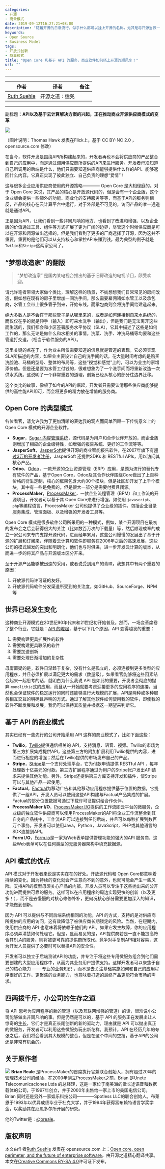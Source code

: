 ```yaml
---
categories:
- 开源
- 商业模式
date: 2019-09-12T16:27:21+08:00
description: "随着开源的日渐流行，似乎什么都可以挂上开源的名称，尤其是将开源当做一种营销渠道，是难以辨别的，但是作为用户、购买方，不妨要多注意、观察。多了解点总是没有坏处的，软件正在向传统诸如装修、通下水道等等行业等量齐观，那么当有人免费给你用的时候，还是多留个心眼为好。"
keywords:
- Open Source
- Business Model
tags:
- 开放式创新
- 商业模式
title: "Open Core 和基于 API 的服务，商业软件如何搭上开源的顺风车！"
url: ""
---
```


-----

| 作者    |     译者       |  备注|
| -------------  | ------------- |:-------------:|
|[Ruth Suehle](https://opensource.com/users/brian-reale) |开源之道：适兕||

-----

副标题：**API以及基于云计算解决方案的兴起，正在推动商业开源供应商模式的变革**

![](https://opensource.com/sites/default/files/styles/image-full-size/public/lead-images/building_skyscaper_organization.jpg?itok=Ir5epxm8)

 （图片说明：Thomas Hawk 发表在Flick上，基于 CC BY-NC 2.0 ，opensource.com 修改）

在当今，软件开发是围绕API所构建起来的，开发者再也不会将供应商的产品整合到自己的应用中，而是通过调用供应商所提供的API来进行服务。开发者毋须知道自己所调用的后端是什么，他们只需要知道供应商能够提供什么样的API、能够返回什么内容。它真正实现了彼此独立、自己负责的理想“爱情”！

这与很多企业应用供应商使用的开源策略———— Open Core 是大相径庭的。对于 Open Core 来说，其产品的核心是开放源代码的，但是会有一个企业版，这个企业版会提供一些额外的功能、商业化的支持服务等等，而基于API的服务则相反，产品的核心在云计算平台中运行，对于外部是不可见的，访问产品的唯一通道就是通过API。

正是因为API，让我们看到一些非同凡响的地方、也看到了改进和增强、以及企业版的价值通过工具、组件等方式扩展了更为广阔的边界，尽管这个时候供应商是可以在开源和闭源做出选择的，但是我们看到了更多的厂商选择了开源，因为这并不重要，重要的是他们可以从支持核心和掌控API来赚到钱，最为典型的例子就是`Twilio`和`Stripe`这两家公司了。

## “梦想改造家” 的翻版

> “梦想改造家” 是国内某电视台推出的基于旧房改造的电视节目，颇受欢迎。

请允许笔者带领大家做个类比，理解这样的场景，不妨想想我们日常常见的房间改造，假如想在现有的房子里增加一间洗手间，那么需要雇佣诸如水管工以及承包商，水管工会带上很多管子到来，开始布线，而承包商则会将洗手间给建造起来。

绝大多数人是不会在于那些管子是从哪里来的，或者是如何连接到自来水系统的，而仅仅在乎的就是伸手（输入）即可来水洗手（输出），但是我们是无法离开这些而生活的，我们都会和小区签署服务水平协议（SLA），它其中描述了这些是如何工作的，那么无论是做什么和水相关的事情，洗菜、洗手、冲洗马桶等均要和这些管道打交道，（相当于软件服务的API）。

这里关键的点在于，作为业主所仅需要知道的信息就是管道的表现，它必须实现SLA所描述的内容，如果业主要设计自己的洗手间的话，花大量时间考虑的是购买洗脸池、马桶的型号、整体的布局等，这些“视觉和感觉”上的，可以为业主的家增添价值。但是还是要为水管工付钱的，很难想象为了一个洗手间而将重新改造一次供水系统。这说明了一个非常重要的道理，创新已经从核心的部分往边界迁移。

这个类比的故事，像极了如今的API的崛起，开发者只需要认清那些供应商能够提供的高性能API即可，而会将更多的精力放在增值的服务商。

## Open Core 的典型模式

各位看官，请允许我为了更加清晰的表达我的观点而简单回顾一下传统意义上的 Open Core 模式的开源企业软件。

* **Sugar**，[Sugar 内容管理系统](https://www.sugarcrm.com/)，源代码是为用户和合作伙伴开放的，而企业版则增加了相应的企业级特性，如增强的报告系统、更好的工作流等等。
* **JasperSoft**，[JasperSoft](https://www.jaspersoft.com/)提供开源的商业智能报告软件，在2007年旗下有[超过3万的开发者注册](https://www.jaspersoft.com/press/jaspersoft-open-source-business-intelligence-community-grows-over-30000-registered-developers-)，JasperSoft 还提供SDKs 和 RESTful APIs，用以访问其核心产品。
* **Odoo**，[Odoo](https://www.odoo.com/)，一款开源的企业资源管理（ERP）应用，是颇为流行的替代专有软件的产品，基于Open Core，Odoo及其合作伙伴围绕Core做出了上百种价格的衍生定制，核心的框架包含大约30个模块，但是社区却开发了上千个模块，其中有一些是免费的，但是很大一部分是需要付费且闭源。
* **ProcessMaker**，[ProcessMaker](https://www.processmaker.com/)，一款企业流程管理（BPM）和工作流的开源项目，开发者可以基于其 Open Core来进行增强，如使用 `javascript`、`php`等编程语言，ProcessMaker 公司也提供了企业级的插件，包括企业目录服务集成、管理面板、以及增强的开发者工具等。

Open Core 模式是很多软件公司所采用的一种模式，例如，某个开源项目在最初的发布会之后会获得很大的关注（比如数百万次的下载量）等，然后顺理成章的成立一家公司来专门支撑开源代码，进而经年累月，这些公司慢慢的发展出了基于开源的扩展和订阅来，伴随着云计算和软件即服务在2006年之后的高速发展，这些公司的模式越发的突出和明朗化，他们也与时俱进，进一步开发云计算的版本，从而进一步的将其产品与开源版本区分开来。

至于开源产品能够被迅速的采用，或者说受到用户的青睐，我想其中有两个重要的原因：

1. 开放源代码许可证的友好。
2. 开放源代码软件分发渠道所受到的关注度，如GitHub、SourceForge、NPM等

## 世界已经发生变化

这种商业开源模式在20世纪90年代末和21世纪初开始普及。然而，一场变革席卷了整个行业，它就是：[API 的崛起](https://techcrunch.com/2016/05/21/the-rise-of-apis/)，基于以下几个原因，API 变得越发的重要：

1. 需要构建更具扩展性的软件
2. 需要构建更具联系的软件
3. 需要加速创新
4. 需要处理日渐增加的复杂性

毋庸置疑的是，软件日渐趋于复杂，没有什么是孤立的，必须连接到更多类型的应用程序，并且必须扩展以满足更大的需求（数量级）。如果看官能够将这些因素结合起来一起思考的话，就明白为什么我说 API 是如此的重要，开发者会彻底的抛弃 `monolithic`式的应用，而且从一开始就要考虑迎接更多的应用程序的连接，当然也会保证软件的稳定运行的同时还能够进行大规模的扩展，API是两种或多种服务相互交互的明确且声明的方式。通过了解其他软件如何使用我的软件，即使我的软件不断发展和发展，我仍可以保持其质量并根据这一期望来判断它。

## 基于 API 的商业模式

其实已经有一些先行的公司开始采用 API 这样的商业模式了，比如下面这些：

* **Twilio**，[Twilio](https://www.twilio.com/)提供通信相关的 API，支持消息、语音、视频。Twilio的市场为第三方扩展集成提供API，这些第三方的附加扩展利用Twilio提供的内容，进而进行相应的增强；然后在Twilio提供的市场发布自己的产品。
* **Stripe**，[Stripe](https://stripe.com/)是一个支付处理平台，它为付款申请提供 RESTful API ，每年处理数十亿美元的付款。第三方扩展程序通过为用户的Stripe帐户发出API请求来提供其他功能。另外，Stripe还提供第三方库支持开发和插件，使Stripe可以与其他产品一起使用。
* **Factual**，[Factual](http://factual.com/)为移动广告和其他移动应用程序提供基于位置的数据。它提供了一组API，开发人员可以使用这些API构建与Factual产品集成的扩展。Factual的部分位置数据可通过下载许可证提供给合作伙伴。
* **ProcessMaker I/O**，[ProcessMaker I/O](https://www.processmaker.io/)提供的工作流即云平台的微服务，企业级的独立软件供应商可以使用ProcessMaker的API将企业工作流整合到其自身的产品栈中，工作流API可以连接到任何后端，并且可以每秒扩展到数百万个事务。开发者可以使用Java，Python，JavaScript，PHP或其他语言的SDK连接到API。
* **Form I/O**，[Form.io](https://form.io/#/)是一家为Web表单提供管理功能的强大的API 服务商，这些Web表单可以在任何类型的无服务器架构中填充数据源。

## API 模式的优点

API 模式对于开发者来说是实实在在的好处。开放源代码和 Open Core都意味着持续的变化，因为持续的变化就会产生意向不到的意外，也就可能会产生一些风险。支持API的模型毋须关心产品的内部，开发人员可以专注于这些抛出来的公开功能进而提供可靠的服务。这样可以在应用程序的周边实现更快的创新（以及更多！），而不是去慢慢的对核心修修补补，更何况核心部分需要更加深入的知识，才能做到创新。

因为 API 可以提供与不同后端系统相同的功能，API 的方式，支持的是对供应商所提供的应用的访问，这有效降低了被供应商长期锁定的风险。当然，在短期内，使用供应商的 API 也意味着将依赖于他们的 API。如果它发生故障，你的应用程序必须弄清楚如何处理它。但是，显而易见的是，API提供商若是一直不能提高符合其SLA的服务，则将被更可靠的提供商所取代。竞争对手复制API相对容易，这为开发人员提供了必要时可以替换API的安全性。

开发者可以独立于后端测试API的功能，并专注于将这些专用微服务组合到他们需要创建的大型应用程序中，从而为其业务用户提供支持。这样开发者可以聚焦于自己的核心能力 —— 专业的业务知识 ，而不是去关注基础实施如何和自己的应用程序很好的工作。更聚焦的业务能力，也意味着打造的最终产品更能符合市场的需求。

## 四两拨千斤，小公司的生存之道

将 API 思考为应用程序的新的管道（以及互联网增强的管道）的话，很难说小公司能够做出非同凡响的事。但是仍然是可以的，基于 API 的服务正在发展出让人惊奇的[生长](https://www.programmableweb.com/news/programmableweb-api-directory-eclipses-17000-api-economy-continues-surge/research/2017/03/13)，它们才是真正长尾创新的新的驱动力，理由就是 API 可以抛出真正的微服务，开发者可以利用这些微服务玩出新花样，我预计，API 在经历几年的夸张之后，我们将会看到其大规模的整合，但是在这个中间的空挡，基于API的公司还是非常有机会的。

## 关于原作者

![](https://opensource.com/sites/default/files/styles/profile_pictures/public/pictures/brian_head_shot.jpeg?itok=1U0PFOJw) **Brian Reale** 是ProcessMaker的首席执行官兼联合创始人，拥有超过20年的管理技术公司的经验，在2000年创立ProcessMaker之前，Brian 是Unete Telecomunicaciones Ltda 的总经理，这是一家位于南美洲的做长途语音和数据载体的公司，于1997年创立，并于2000年出售给一家上市的美国电信公司。Brian 同时还是另外一家娱乐科技公司————Spotless LLC的联合创始人。布莱恩于1993年以优异成绩毕业于杜克大学，并于1994年获得富布赖特语言学奖学金，以奖励其在厄瓜多尔所开展的研究。

他的Twitter是：[@breale](https://twitter.com/breale)。

## 版权声明

本文由作者[Ruth Suehle](https://opensource.com/users/brian-reale)  发表在 opensource.com 上：[Open core, open perimeter, and the future of enterprise software](https://opensource.com/article/17/8/open-core-vs-open-perimeter)。由开源之道精心翻译共享。本文在[Creative Commons BY-SA 4.0](http://creativecommons.org/licenses/by-sa/4.0/)许可证下发布。
